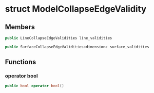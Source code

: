 # struct ModelCollapseEdgeValidity


## Members

```cpp
public LineCollapseEdgeValidities line_validities

```

```cpp
public SurfaceCollapseEdgeValidities<dimension> surface_validities

```



## Functions

### operator bool

```cpp
public bool operator bool()
```




